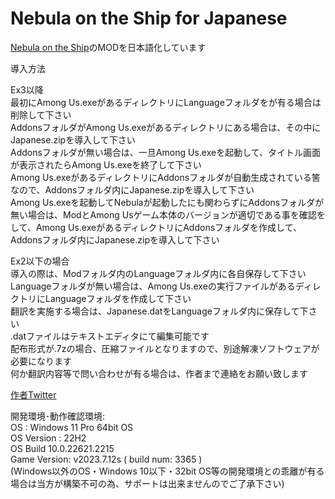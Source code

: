 # Nebula on the Ship for Japanese
[Nebula on the Ship](https://github.com/Dolly1016/Nebula/)のMODを日本語化しています

導入方法<br>

Ex3以降<br>
最初にAmong Us.exeがあるディレクトリにLanguageフォルダをが有る場合は削除して下さい<br>
AddonsフォルダがAmong Us.exeがあるディレクトリにある場合は、その中にJapanese.zipを導入して下さい<br>
Addonsフォルダが無い場合は、一旦Among Us.exeを起動して、タイトル画面が表示されたらAmong Us.exeを終了して下さい<br>
Among Us.exeがあるディレクトリにAddonsフォルダが自動生成されている筈なので、Addonsフォルダ内にJapanese.zipを導入して下さい<br>
Among Us.exeを起動してNebulaが起動したにも関わらずにAddonsフォルダが無い場合は、ModとAmong Usゲーム本体のバージョンが適切である事を確認をして、Among Us.exeがあるディレクトリにAddonsフォルダを作成して、Addonsフォルダ内にJapanese.zipを導入して下さい<br>

Ex2以下の場合<br>
導入の際は、Modフォルダ内のLanguageフォルダ内に各自保存して下さい<br>
Languageフォルダが無い場合は、Among Us.exeの実行ファイルがあるディレクトリにLanguageフォルダを作成して下さい<br>
翻訳を実施する場合は、Japanese.datをLanguageフォルダ内に保存して下さい<br>
.datファイルはテキストエディタにて編集可能です<br>
配布形式が.7zの場合、圧縮ファイルとなりますので、別途解凍ソフトウェアが必要になります<br>
何か翻訳内容等で問い合わせが有る場合は、作者まで連絡をお願い致します

[作者Twitter](https://twitter.com/Umineko19930417)

開発環境･動作確認環境:<br>
OS : Windows 11 Pro 64bit OS<br>
OS Version : 22H2<br>
OS Build 10.0.22621.2215<br>
Game Version: v2023.7.12s ( build num: 3365 )<br>
(Windows以外のOS・Windows 10以下・32bit OS等の開発環境との乖離が有る場合は当方が構築不可の為、サポートは出来ませんのでご了承下さい)
